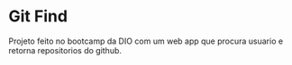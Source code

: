 # Git Find

Projeto feito no bootcamp da DIO com um web app que procura usuario e retorna repositorios do github.
